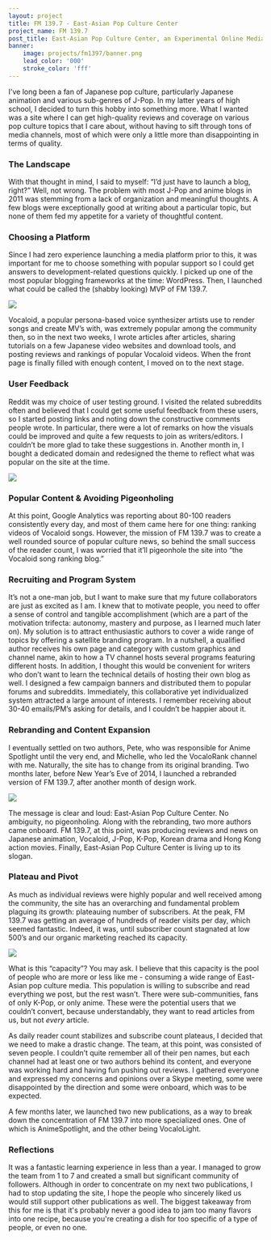 ```yaml
---
layout: project
title: FM 139.7 - East-Asian Pop Culture Center
project_name: FM 139.7
post_title: East-Asian Pop Culture Center, an Experimental Online Media
banner: 
    image: projects/fm1397/banner.png
    lead_color: '000'
    stroke_color: 'fff'
---
```


I've long been a fan of Japanese pop culture, particularly Japanese animation and various sub-genres of J-Pop. In my latter years of high school, I decided to turn this hobby into something more. What I wanted was a site where I can get high-quality reviews and coverage on various pop culture topics that I care about, without having to sift through tons of media channels, most of which were only a little more than disappointing in terms of quality. 

### The Landscape
With that thought in mind, I said to myself: “I’d just have to launch a blog, right?” Well, not wrong. The problem with most J-Pop and anime blogs in 2011 was stemming from a lack of organization and meaningful thoughts. A few blogs were exceptionally good at writing about a particular topic, but none of them fed my appetite for a variety of thoughtful content.

### Choosing a Platform
Since I had zero experience launching a media platform prior to this, it was important for me to choose something with popular support so I could get answers to development-related questions quickly. I picked up one of the most popular blogging frameworks at the time: WordPress. Then, I launched what could be called the (shabby looking) MVP of FM 139.7.

<img src="/assets/images/projects/fm1397/version 1.png" class='responsive-img materialboxed' />

Vocaloid, a popular persona-based voice synthesizer artists use to render songs and create MV’s with, was extremely popular among the community then, so in the next two weeks, I wrote articles after articles, sharing tutorials on a few Japanese video websites and download tools, and posting reviews and rankings of popular Vocaloid videos. When the front page is finally filled with enough content, I moved on to the next stage.

### User Feedback
Reddit was my choice of user testing ground. I visited the related subreddits often and believed that I could get some useful feedback from these users, so I started posting links and noting down the constructive comments people wrote. In particular, there were a lot of remarks on how the visuals could be improved and quite a few requests to join as writers/editors. I couldn’t be more glad to take these suggestions in. Another month in, I bought a dedicated domain and redesigned the theme to reflect what was popular on the site at the time.

<img src="/assets/images/projects/fm1397/version 2.png" class='responsive-img materialboxed' />

### Popular Content & Avoiding Pigeonholing 
At this point, Google Analytics was reporting about 80-100 readers consistently every day, and most of them came here for one thing: ranking videos of Vocaloid songs. However, the mission of FM 139.7 was to create a well rounded source of popular culture news, so behind the small success of the reader count, I was worried that it’ll pigeonhole the site into “the Vocaloid song ranking blog.”

### Recruiting and Program System
It’s not a one-man job, but I want to make sure that my future collaborators are just as excited as I am. I knew that to motivate people, you need to offer a sense of control and tangible accomplishment (which are a part of the motivation trifecta: autonomy, mastery and purpose, as I learned much later on). 
My solution is to attract enthusiastic authors to cover a wide range of topics by offering a satellite branding program. In a nutshell, a qualified author receives his own page and category with custom graphics and channel name, akin to how a TV channel hosts several programs featuring different hosts. In addition, I thought this would be convenient for writers who don’t want to learn the technical details of hosting their own blog as well. 
I designed a few campaign banners and distributed them to popular forums and subreddits. Immediately, this collaborative yet individualized system attracted a large amount of interests. I remember receiving about 30-40 emails/PM’s asking for details, and I couldn’t be happier about it.

### Rebranding and Content Expansion
I eventually settled on two authors, Pete, who was responsible for Anime Spotlight until the very end, and Michelle, who led the VocaloRank channel with me. 
Naturally, the site has to change from its original branding. Two months later, before New Year’s Eve of 2014, I launched a rebranded version of FM 139.7, after another month of design work.

<img src="/assets/images/projects/fm1397/version 3.png" class='responsive-img materialboxed' />

The message is clear and loud: East-Asian Pop Culture Center. No ambiguity, no pigeonholing.  Along with the rebranding, two more authors came onboard. FM 139.7, at this point, was producing reviews and news on Japanese animation, Vocaloid, J-Pop, K-Pop, Korean drama and Hong Kong action movies. Finally, East-Asian Pop Culture Center is living up to its slogan.

### Plateau and Pivot
As much as individual reviews were highly popular and well received among the community, the site has an overarching and fundamental problem plaguing its growth: plateauing number of subscribers. At the peak, FM 139.7 was getting an average of hundreds of reader visits per day, which seemed fantastic. Indeed, it was, until subscriber count stagnated at low 500’s and our organic marketing reached its capacity. 

<img src="/assets/images/projects/fm1397/ga.png" class='responsive-img materialboxed' />

What is this “capacity”? You may ask. I believe that this capacity is the pool of people who are more or less like me - consuming a wide range of East-Asian pop culture media. This population is willing to subscribe and read everything we post, but the rest wasn’t. There were sub-communities, fans of only K-Pop, or only anime. These were the potential users that we couldn’t convert, because understandably, they want to read articles from us, but not _every_ article.

As daily reader count stabilizes and subscribe count plateaus, I decided that we need to make a drastic change. The team, at this point, was consisted of seven people. I couldn’t quite remember all of their pen names, but each channel had at least one or two authors behind its content, and everyone was working hard and having fun pushing out reviews. I gathered everyone and expressed my concerns and opinions over a Skype meeting, some were disappointed by the direction and some were onboard, which was to be expected. 

A few months later, we launched two new publications, as a way to break down the concentration of FM 139.7 into more specialized ones. One of which is AnimeSpotlight, and the other being VocaloLight. 

### Reflections

It was a fantastic learning experience in less than a year. I managed to grow the team from 1 to 7 and created a small but significant community of followers. Although in order to concentrate on my next two publications, I had to stop updating the site, I hope the people who sincerely liked us would still support other publications as well. The biggest takeaway from this for me is that it's probably never a good idea to jam too many flavors into one recipe, because you're creating a dish for too specific of a type of people, or even no one.